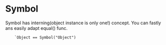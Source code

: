 # Symbol

Symbol has interning(object instance is only one!) concept.
You can fastly ans easily adapt equal() func.

```
	`Object == Symbol("Object")
```
